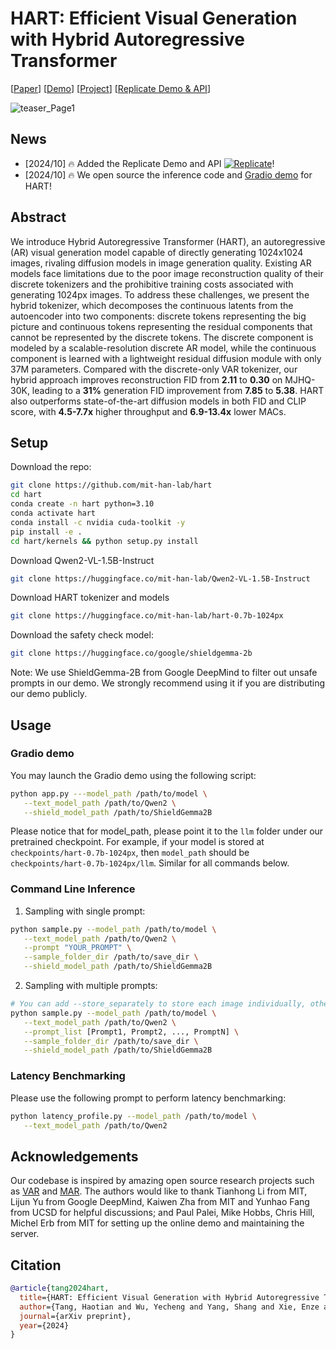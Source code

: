 # HART: Efficient Visual Generation with Hybrid Autoregressive Transformer

\[[Paper](https://arxiv.org/abs/2410.10812)\] \[[Demo](https://hart.mit.edu)\] \[[Project](https://hanlab.mit.edu/projects/hart)\] \[[Replicate Demo & API](https://replicate.com/chenxwh/hart)\]

![teaser_Page1](assets/teaser.jpg)

## News

- \[2024/10\] 🔥 Added the Replicate Demo and API [![Replicate](https://replicate.com/chenxwh/hart/badge)](https://replicate.com/chenxwh/hart)!
- \[2024/10\] 🔥 We open source the inference code and [Gradio demo](https://hart.mit.edu) for HART!

## Abstract

We introduce Hybrid Autoregressive Transformer (HART), an autoregressive (AR) visual generation model capable of directly generating 1024x1024 images, rivaling diffusion models in image generation quality. Existing AR models face limitations due to the poor image reconstruction quality of their discrete tokenizers and the prohibitive training costs associated with generating 1024px images. To address these challenges, we present the hybrid tokenizer, which decomposes the continuous latents from the autoencoder into two components: discrete tokens representing the big picture and continuous tokens representing the residual components that cannot be represented by the discrete tokens. The discrete component is modeled by a scalable-resolution discrete AR model, while the continuous component is learned with a lightweight residual diffusion module with only 37M parameters. Compared with the discrete-only VAR tokenizer, our hybrid approach improves reconstruction FID from **2.11** to **0.30** on MJHQ-30K, leading to a **31%** generation FID improvement from **7.85** to **5.38**. HART also outperforms state-of-the-art diffusion models in both FID and CLIP score, with **4.5-7.7x** higher throughput and **6.9-13.4x** lower MACs.

## Setup

Download the repo:

```bash
git clone https://github.com/mit-han-lab/hart
cd hart
conda create -n hart python=3.10
conda activate hart
conda install -c nvidia cuda-toolkit -y
pip install -e .
cd hart/kernels && python setup.py install
```

Download Qwen2-VL-1.5B-Instruct

```bash
git clone https://huggingface.co/mit-han-lab/Qwen2-VL-1.5B-Instruct
```

Download HART tokenizer and models

```bash
git clone https://huggingface.co/mit-han-lab/hart-0.7b-1024px
```

Download the safety check model:

```bash
git clone https://huggingface.co/google/shieldgemma-2b
```

Note: We use ShieldGemma-2B from Google DeepMind to filter out unsafe prompts in our demo. We strongly recommend using it if you are distributing our demo publicly.

## Usage

### Gradio demo

You may launch the Gradio demo using the following script:

```bash
python app.py ---model_path /path/to/model \
   --text_model_path /path/to/Qwen2 \
   --shield_model_path /path/to/ShieldGemma2B 
```

Please notice that for model_path, please point it to the `llm` folder under our pretrained checkpoint. For example, if your model is stored at `checkpoints/hart-0.7b-1024px`, then `model_path` should be `checkpoints/hart-0.7b-1024px/llm`. Similar for all commands below.

### Command Line Inference

1. Sampling with single prompt:

```bash
python sample.py --model_path /path/to/model \
   --text_model_path /path/to/Qwen2 \
   --prompt "YOUR_PROMPT" \
   --sample_folder_dir /path/to/save_dir \
   --shield_model_path /path/to/ShieldGemma2B
```

2. Sampling with multiple prompts:

```bash
# You can add --store_separately to store each image individually, otherwise images will be stored in one grid.
python sample.py --model_path /path/to/model \
   --text_model_path /path/to/Qwen2 \
   --prompt_list [Prompt1, Prompt2, ..., PromptN] \
   --sample_folder_dir /path/to/save_dir \
   --shield_model_path /path/to/ShieldGemma2B
```

### Latency Benchmarking

Please use the following prompt to perform latency benchmarking:

```bash
python latency_profile.py --model_path /path/to/model \
   --text_model_path /path/to/Qwen2
```

## Acknowledgements

Our codebase is inspired by amazing open source research projects such as [VAR](https://github.com/FoundationVision/VAR) and [MAR](https://github.com/LTH14/mar). The authors would like to thank Tianhong Li from MIT, Lijun Yu from Google DeepMind, Kaiwen Zha from MIT and Yunhao Fang from UCSD for helpful discussions; and Paul Palei, Mike Hobbs, Chris Hill, Michel Erb from MIT for setting up the online demo and maintaining the server.

## Citation

```bibtex
@article{tang2024hart,
  title={HART: Efficient Visual Generation with Hybrid Autoregressive Transformer},
  author={Tang, Haotian and Wu, Yecheng and Yang, Shang and Xie, Enze and Chen, Junsong and Chen, Junyu and Zhang, Zhuoyang and Cai, Han and Lu, Yao and Han, Song},
  journal={arXiv preprint},
  year={2024}
}
```

